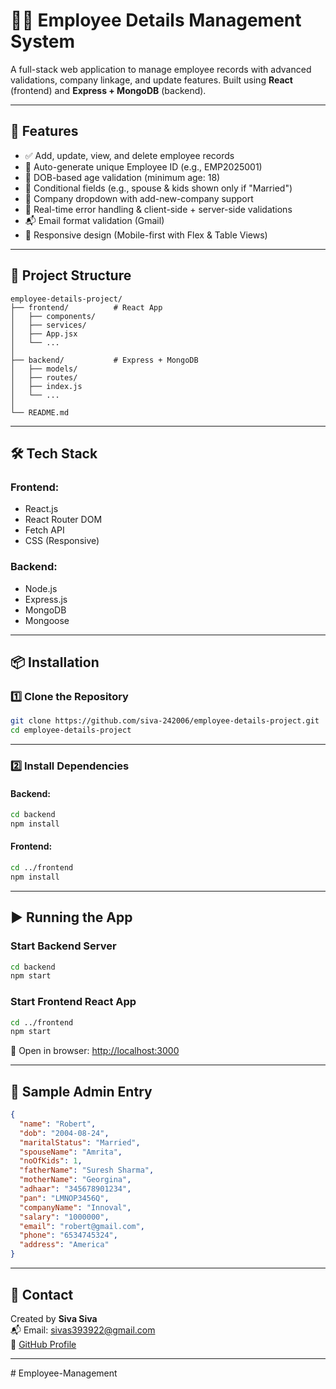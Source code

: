 # 👨‍💼 Employee Details Management System

A full-stack web application to manage employee records with advanced validations, company linkage, and update features. Built using **React** (frontend) and **Express + MongoDB** (backend).

---

## 🚀 Features

- ✅ Add, update, view, and delete employee records
- 🧠 Auto-generate unique Employee ID (e.g., EMP2025001)
- 📅 DOB-based age validation (minimum age: 18)
- 🧩 Conditional fields (e.g., spouse & kids shown only if "Married")
- 🏢 Company dropdown with add-new-company support
- 🔎 Real-time error handling & client-side + server-side validations
- 📬 Email format validation (Gmail)
- 📱 Responsive design (Mobile-first with Flex & Table Views)

---

## 🧱 Project Structure

```
employee-details-project/
├── frontend/          # React App
│   ├── components/
│   ├── services/
│   ├── App.jsx
│   └── ...
│
├── backend/           # Express + MongoDB
│   ├── models/
│   ├── routes/
│   ├── index.js
│   └── ...
│
└── README.md
```

---

## 🛠️ Tech Stack

### Frontend:
- React.js
- React Router DOM
- Fetch API
- CSS (Responsive)

### Backend:
- Node.js
- Express.js
- MongoDB
- Mongoose

---

## 📦 Installation

### 1️⃣ Clone the Repository

```bash
git clone https://github.com/siva-242006/employee-details-project.git
cd employee-details-project
```

---

### 2️⃣ Install Dependencies

#### Backend:
```bash
cd backend
npm install
```

#### Frontend:
```bash
cd ../frontend
npm install
```

---

## ▶️ Running the App

### Start Backend Server
```bash
cd backend
npm start
```

### Start Frontend React App
```bash
cd ../frontend
npm start
```

🔗 Open in browser: [http://localhost:3000](http://localhost:3000)

---

## 🧪 Sample Admin Entry

```json
{
  "name": "Robert",
  "dob": "2004-08-24",
  "maritalStatus": "Married",
  "spouseName": "Amrita",
  "noOfKids": 1,
  "fatherName": "Suresh Sharma",
  "motherName": "Georgina",
  "adhaar": "345678901234",
  "pan": "LMNOP3456Q",
  "companyName": "Innoval",
  "salary": "1000000",
  "email": "robert@gmail.com",
  "phone": "6534745324",
  "address": "America"
}
```
---

## 📧 Contact

Created by **Siva Siva**  
📬 Email: sivas393922@gmail.com  
🔗 [GitHub Profile](https://github.com/siva-242006)

---
#   E m p l o y e e - M a n a g e m e n t  
 